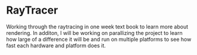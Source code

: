 # RayTracer

Working through the raytracing in one week text book to learn more about rendering. 
In additon, I will be working on parallizing the project to learn how large of a difference it will be and run on multiple platforms 
to see how fast each hardware and platform does it. 
